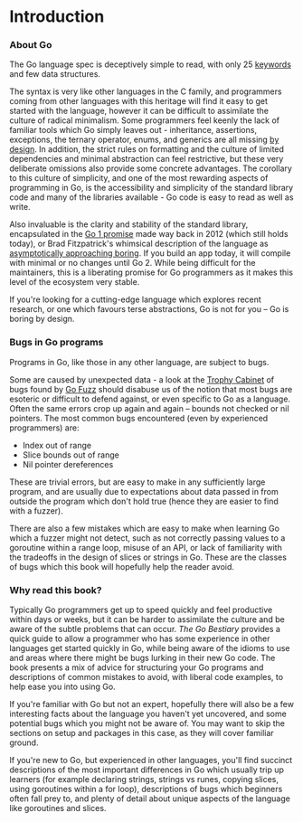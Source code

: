 # Introduction

### 

### About Go

The Go language spec is deceptively simple to read, with only 25 [keywords](https://golang.org/ref/spec#Keywords) and few data structures.

The syntax is very like other languages in the C family, and programmers coming from other languages with this heritage will find it easy to get started with the language, however it can be difficult to assimilate the culture of radical minimalism. Some programmers feel keenly the lack of familiar tools which Go simply leaves out - inheritance, assertions, exceptions, the ternary operator, enums, and generics are all missing [by design](https://golang.org/doc/faq#Why_doesnt_Go_have_feature_X). In addition, the strict rules on formatting and the culture of limited dependencies and minimal abstraction can feel restrictive, but these very deliberate omissions also provide some concrete advantages. The corollary to this culture of simplicity, and one of the most rewarding aspects of programming in Go, is the accessibility and simplicity of the standard library code and many of the libraries available - Go code is easy to read as well as write. 

Also invaluable is the clarity and stability of the standard library, encapsulated in the [Go 1 promise](https://golang.org/doc/go1compat) made way back in 2012 \(which still holds today\), or Brad Fitzpatrick's whimsical description of the language as [asymptotically approaching boring](https://golangnews.com/stories/845-video-introducing-go-1.6-asymptotically-approaching-boring-by-brad-fitzpatrick). If you build an app today, it will compile with minimal or no changes until Go 2. While being difficult for the maintainers, this is a liberating promise for Go programmers as it makes this level of the ecosystem very stable.

If you're looking for a cutting-edge language which explores recent research, or one which favours terse abstractions, Go is not for you – Go is boring by design.

### Bugs in Go programs

Programs in Go, like those in any other language, are subject to bugs. 

Some are caused by unexpected data - a look at the [Trophy Cabinet](https://github.com/dvyukov/go-fuzz#trophies) of bugs found by [Go Fuzz](https://github.com/dvyukov/go-fuzz) should disabuse us of the notion that most bugs are esoteric or difficult to defend against, or even specific to Go as a language. Often the same errors crop up again and again – bounds not checked or nil pointers. The most common bugs encountered \(even by experienced programmers\) are:

* Index out of range 
* Slice bounds out of range
* Nil pointer dereferences

These are trivial errors, but are easy to make in any sufficiently large program, and are usually due to expectations about data passed in from outside the program which don't hold true \(hence they are easier to find with a fuzzer\). 

There are also a few mistakes which are easy to make when learning Go which a fuzzer might not detect, such as not correctly passing values to a goroutine within a range loop, misuse of an API, or lack of familiarity with the tradeoffs in the design of slices or strings in Go. These are the classes of bugs which this book will hopefully help the reader avoid.

### Why read this book?

Typically Go programmers get up to speed quickly and feel productive within days or weeks, but it can be harder to assimilate the culture and be aware of the subtle problems that can occur. _The Go Bestiary_ provides a quick guide to allow a programmer who has some experience in other languages get started quickly in Go, while being aware of the idioms to use and areas where there might be bugs lurking in their new Go code. The book presents a mix of advice for structuring your Go programs and descriptions of common mistakes to avoid, with liberal code examples, to help ease you into using Go. 

If you're familiar with Go but not an expert, hopefully there will also be a few interesting facts about the language you haven't yet uncovered, and some potential bugs which you might not be aware of. You may want to skip the sections on setup and packages in this case, as they will cover familiar ground.

If you're new to Go, but experienced in other languages, you'll find succinct descriptions of the most important differences in Go which usually trip up learners \(for example declaring strings, strings vs runes, copying slices, using goroutines within a for loop\), descriptions of bugs which beginners often fall prey to, and plenty of detail about unique aspects of the language like goroutines and slices.

